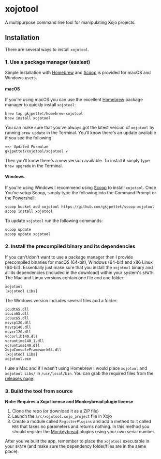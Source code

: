 # xojotool
A multipurpose command line tool for manipulating Xojo projects.

## Installation

There are several ways to install `xojotool`.

### 1. Use a package manager (easiest)

Simple installation with [Homebrew] and [Scoop] is provided for macOS and Windows users.

#### macOS

If you're using macOS you can use the excellent [Homebrew] package manager to quickly install `xojotool`:

```bash
brew tap gkjpettet/homebrew-xojotool
brew install xojotool
```

You can make sure that you've always got the latest version of `xojotool` by running `brew update` in the Terminal. You'll know there's an update available if you see the following:

```bash
==> Updated Formulae
gkjpettet/xojotool/xojotool ✔
```

Then you'll know there's a new version available. To install it simply type `brew upgrade` in the Terminal.

#### Windows
If you're using Windows I recommend using [Scoop] to install `xojotool`. Once You've setup Scoop, simply type the following into the Command Prompt or the Powershell:

```bash
scoop bucket add xojotool https://github.com/gkjpettet/scoop-xojotool
scoop install xojotool
```

To update `xojotool` run the following commands:

```bash
scoop update
scoop update xojotool
```

### 2. Install the precompiled binary and its dependencies

If you can't/don't want to use a package manager then I provide precompiled binaries for macOS (64-bit), Windows (64-bit) and x86 Linux (64-bit). Essentially just make sure that you install the `xojotool` binary and all its dependencies (included in the download) within your system's `$PATH`. The Mac and Linux versions contain one file and one folder:

```bash
xojotool
[xojotool Libs]
```

The Windows version includes several files and a folder:

```bash
icudt65.dll
icuin65.dll
icuuc65.dll
msvcp120.dll
msvcp140.dll
msvcr120.dll
vccorlib140.dll
vcruntime140_1.dll
vcruntime140.dll
XojoConsoleFramework64.dll
[xojotool Libs]
xojotool.exe
```

I use a Mac and if I wasn't using Homebrew I would place `xojotool` and `xojotool Libs/` in `/usr/local/bin`. You can grab the required files from the [releases page].

### 3. Build the tool from source

**Note: Requires a Xojo license and Monkeybread plugin license**

1. Clone the repo (or download it as a ZIP file)
2. Launch the `src/xojotool.xojo_project` file in Xojo
3. Create a module called `RegisterPlugins` and add a method to it called `MBS` that takes no parameters and returns nothing. In this method you should register the [Monkeybread] plugins using your own serial number.

After you've built the app, remember to place the `xojotool` executable in your `$PATH` (and make sure the dependency folder/files are in the same place).

[Homebrew]: https://brew.sh
[Scoop]: https://scoop.sh
[releases page]: https://github.com/gkjpettet/xojotool/releases
[Monkeybread]: https://www.monkeybreadsoftware.de/xojo/ 